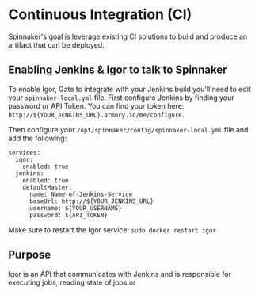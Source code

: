 # Continuous Integration (CI)
Spinnaker's goal is leverage existing CI solutions to build and produce an artifact that can be deployed.

## Enabling Jenkins & Igor to talk to Spinnaker

To enable Igor, Gate to integrate with your Jenkins build you'll need to edit your `spinnaker-local.yml` file.  First configure Jenkins by finding your password  or API Token.  You can find your token here: `http://${YOUR_JENKINS_URL}.armory.io/me/configure`.

Then configure your `/opt/spinnaker/config/spinnaker-local.yml` file and add the following:

```
services:
  igor:
    enabled: true
  jenkins:
    enabled: true
    defaultMaster:
      name: Name-of-Jenkins-Service
      baseUrl: http://${YOUR_JENKINS_URL}
      username: ${YOUR_USERNAME}
      password: ${API_TOKEN}
```

Make sure to restart the Igor service: `sudo docker restart igor`


## Purpose
Igor is an API that communicates with Jenkins and is responsible for executing jobs, reading state of jobs or  
